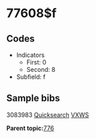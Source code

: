 # 77608$f

## Codes

-   Indicators
    -   First: 0
    -   Second: 8
-   Subfield: f

## Sample bibs

3083983 [Quicksearch](https://search.library.yale.edu/catalog/3083983) [VXWS](http://prodorbis.library.yale.edu:7014/vxws/GetHoldingsService?bibId=3083983)

**Parent topic:**[776](../../tags/776/776.md)

